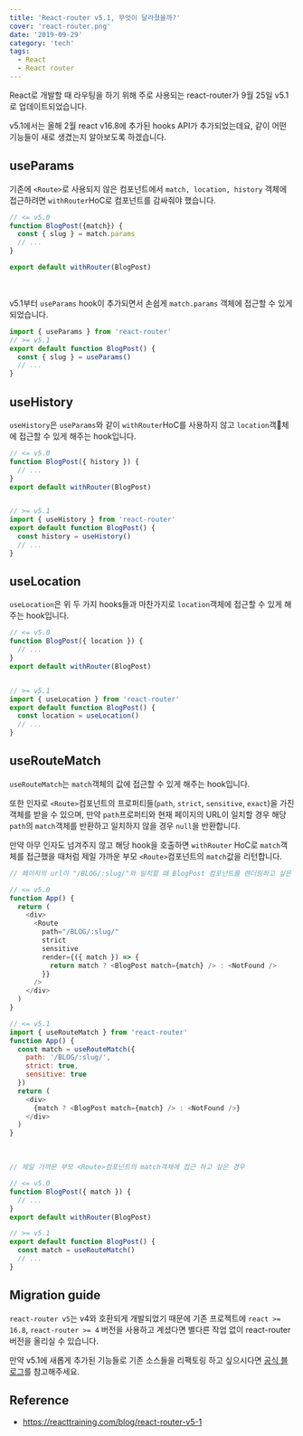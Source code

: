 ```yaml
---
title: 'React-router v5.1, 무엇이 달라졌을까?'
cover: 'react-router.png'
date: '2019-09-29'
category: 'tech'
tags:
  - React
  - React router
---
```


React로 개발할 때 라우팅을 하기 위해 주로 사용되는 react-router가 9월 25일 v5.1로 업데이트되었습니다.

v5.1에서는 올해 2월 react v16.8에 추가된 hooks API가 추가되었는데요, 같이 어떤 기능들이 새로 생겼는지 알아보도록 하겠습니다.

## useParams

기존에 `<Route>`로 사용되지 않은 컴포넌트에서 `match, location, history` 객체에 접근하려면 `withRouter`HoC로 컴포넌트를 감싸줘야 했습니다.

```javascript
// <= v5.0
function BlogPost({match}) {
  const { slug } = match.params
  // ...
}

export default withRouter(BlogPost)
```

<br/>

v5.1부터 `useParams` hook이 추가되면서 손쉽게 `match.params` 객체에 접근할 수 있게 되었습니다.

```javascript
import { useParams } from 'react-router'
// >= v5.1
export default function BlogPost() {
  const { slug } = useParams()
  // ...
}
```

## useHistory

`useHistory`은 `useParams`와 같이 `withRouter`HoC를 사용하지 않고 `location`객체에 접근할 수 있게 해주는 hook입니다.

```javascript
// <= v5.0
function BlogPost({ history }) {
  // ...
}
export default withRouter(BlogPost)


// >= v5.1
import { useHistory } from 'react-router'
export default function BlogPost() {
  const history = useHistory()
  // ...
}
```

## useLocation

`useLocation`은 위 두 가지 hooks들과 마찬가지로 `location`객체에 접근할 수 있게 해주는 hook입니다.

```javascript
// <= v5.0
function BlogPost({ location }) {
  // ...
}
export default withRouter(BlogPost)


// >= v5.1
import { useLocation } from 'react-router'
export default function BlogPost() {
  const location = useLocation()
  // ...
}
```

## useRouteMatch

`useRouteMatch`는 `match`객체의 값에 접근할 수 있게 해주는 hook입니다. 

또한 인자로 `<Route>`컴포넌트의 프로퍼티들(`path`, `strict`, `sensitive`, `exact`)을 가진 객체를 받을 수 있으며, 만약 `path`프로퍼티와 현재 페이지의 URL이 일치할 경우 해당 `path`의 `match`객체를 반환하고 일치하지 않을 경우 `null`을 반환합니다. 

만약 아무 인자도 넘겨주지 않고 해당 hook을 호출하면 `withRouter` HoC로 `match`객체를 접근했을 때처럼 제일 가까운 부모 `<Route>`컴포넌트의 `match`값을 리턴합니다.  

```javascript
// 페이지의 url이 "/BLOG/:slug/"와 일치할 때 BlogPost 컴포넌트를 렌더링하고 싶은 경우

// <= v5.0
function App() {
  return (
    <div>
      <Route
        path="/BLOG/:slug/"
        strict
        sensitive
        render={({ match }) => {
          return match ? <BlogPost match={match} /> : <NotFound />
        }}
      />
    </div>
  )
}

// <= v5.1
import { useRouteMatch } from 'react-router'
function App() {
  const match = useRouteMatch({
    path: '/BLOG/:slug/',
    strict: true,
    sensitive: true
  })
  return (
    <div>
      {match ? <BlogPost match={match} /> : <NotFound />}
    </div>
  )
}
```
<br/>

```javascript
// 제일 가까운 부모 <Route>컴포넌트의 match객체에 접근 하고 싶은 경우

// <= v5.0
function BlogPost({ match }) {
  // ...
}
export default withRouter(BlogPost)

// >= v5.1
export default function BlogPost() {
  const match = useRouteMatch()
  // ...
}
```

## Migration guide

`react-router v5`는 v4와 호환되게 개발되었기 때문에 기존 프로젝트에 `react >= 16.8`, `react-router >= 4` 버전을 사용하고 계셨다면 별다른 작업 없이 react-router 버전을 올리실 수 있습니다.

만약 v5.1에 새롭게 추가된 기능들로 기존 소스들을 리팩토링 하고 싶으시다면 [공식 블로그](https://reacttraining.com/blog/react-router-v5-1/#staying-ahead-of-the-curve)를 참고해주세요.

## Reference

- https://reacttraining.com/blog/react-router-v5-1
